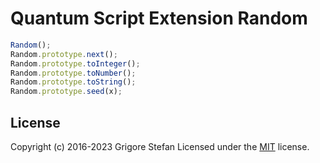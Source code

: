 # Quantum Script Extension Random

```javascript
Random();
Random.prototype.next();
Random.prototype.toInteger();
Random.prototype.toNumber();
Random.prototype.toString();
Random.prototype.seed(x);
```

## License

Copyright (c) 2016-2023 Grigore Stefan
Licensed under the [MIT](LICENSE) license.
